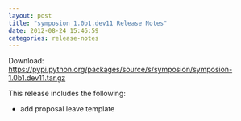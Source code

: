 ```yaml
---
layout: post
title: "symposion 1.0b1.dev11 Release Notes"
date: 2012-08-24 15:46:59
categories: release-notes
---
```


Download: <https://pypi.python.org/packages/source/s/symposion/symposion-1.0b1.dev11.tar.gz>

This release includes the following:

* add proposal leave template
